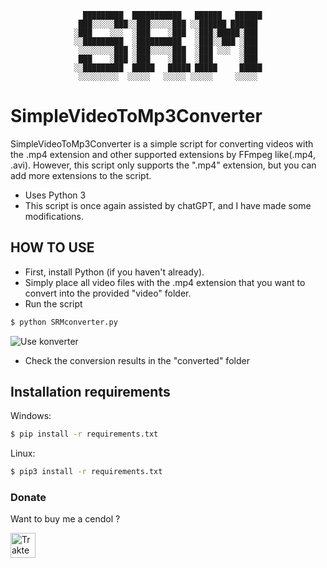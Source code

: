<div align="center">
 
```
  █████████  ███████████   ██████   ██████
 ███░░░░░███░░███░░░░░███ ░░██████ ██████ 
░███    ░░░  ░███    ░███  ░███░█████░███ 
░░█████████  ░██████████   ░███░░███ ░███ 
 ░░░░░░░░███ ░███░░░░░███  ░███ ░░░  ░███ 
 ███    ░███ ░███    ░███  ░███      ░███ 
░░█████████  █████   █████ █████     █████
 ░░░░░░░░░  ░░░░░   ░░░░░ ░░░░░     ░░░░░ 
```
</div> 

# SimpleVideoToMp3Converter

SimpleVideoToMp3Converter is a simple script for converting videos with the .mp4 extension and other supported extensions by FFmpeg like(.mp4, .avi). However, this script only supports the ".mp4" extension, but you can add more extensions to the script.

- Uses Python 3
- This script is once again assisted by chatGPT, and I have made some modifications.  

## HOW TO USE

- First, install Python (if you haven't already).
- Simply place all video files with the .mp4 extension that you want to convert into the provided "video" folder.
- Run the script

```sh
$ python SRMconverter.py
```

![Use konverter](https://github.com/Seftirobim/SimpleVideoToMp3Converter/assets/16395774/eb78a288-7502-4a93-84a0-b4df99193a7f)

- Check the conversion results in the "converted" folder

## Installation requirements 

Windows:
```sh
$ pip install -r requirements.txt
```

Linux:
```sh
$ pip3 install -r requirements.txt
```

### Donate

Want to buy me a cendol ?

<a href="https://trakteer.id/seftirobi.m/tip" target="_blank"><img id="wse-buttons-preview" src="https://cdn.trakteer.id/images/embed/trbtn-black-4.png" height="40" style="border:0px;height:40px;" alt="Trakteer Saya"></a>
